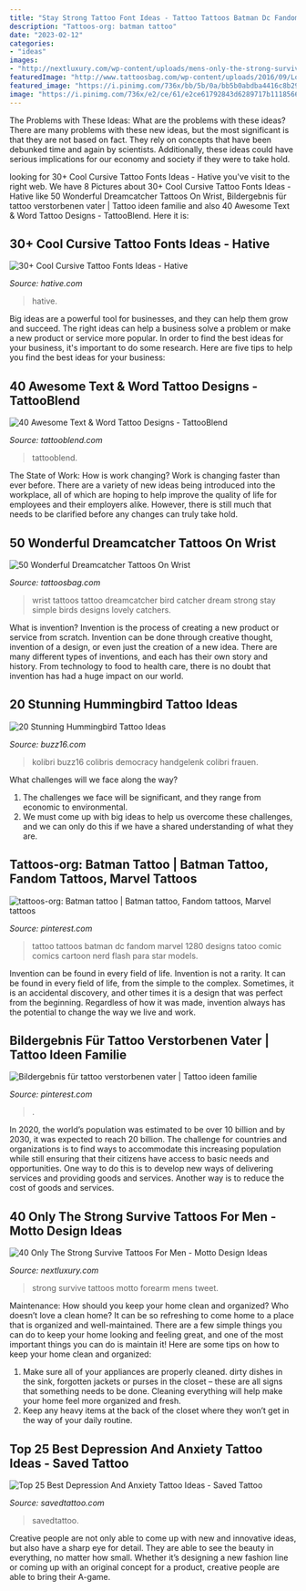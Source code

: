 ```yaml
---
title: "Stay Strong Tattoo Font Ideas - Tattoo Tattoos Batman Dc Fandom Marvel 1280 Designs Tatoo Comic Comics Cartoon Nerd Flash Para Star Models"
description: "Tattoos-org: batman tattoo"
date: "2023-02-12"
categories:
- "ideas"
images:
- "http://nextluxury.com/wp-content/uploads/mens-only-the-strong-survive-inner-forearm-tattoos.jpg"
featuredImage: "http://www.tattoosbag.com/wp-content/uploads/2016/09/Lovely-Dreamcatcher-Tattoo-On-Wrist.jpg"
featured_image: "https://i.pinimg.com/736x/bb/5b/0a/bb5b0abdba4416c8b2985fbac4d62d44--tattoos-pics-black-tattoos.jpg"
image: "https://i.pinimg.com/736x/e2/ce/61/e2ce61792843d6289717b1118566a6c1.jpg"
---
```



The Problems with These Ideas: What are the problems with these ideas?
There are many problems with these new ideas, but the most significant is that they are not based on fact. They rely on concepts that have been debunked time and again by scientists. Additionally, these ideas could have serious implications for our economy and society if they were to take hold.

	

		
looking for 30+ Cool Cursive Tattoo Fonts Ideas - Hative you've visit to the right web. We have 8 Pictures about 30+ Cool Cursive Tattoo Fonts Ideas - Hative like 50 Wonderful Dreamcatcher Tattoos On Wrist, Bildergebnis für tattoo verstorbenen vater | Tattoo ideen familie and also 40 Awesome Text &amp; Word Tattoo Designs - TattooBlend. Here it is:
		
    
## 30+ Cool Cursive Tattoo Fonts Ideas - Hative

<img loading=lazy src="http://hative.com/wp-content/uploads/2014/02/cursive-tattoos/cursive-wrist-tattoo-15.jpg" onerror="this.onerror=null;this.src='https://tse1.mm.bing.net/th?id=OIP.hUD90DXbnCpe1a4Nl4YyRwHaHa&amp;pid=15.1';" alt="30+ Cool Cursive Tattoo Fonts Ideas - Hative">

_Source: hative.com_

>hative. 

	

Big ideas are a powerful tool for businesses, and they can help them grow and succeed. The right ideas can help a business solve a problem or make a new product or service more popular. In order to find the best ideas for your business, it's important to do some research. Here are five tips to help you find the best ideas for your business:

    
## 40 Awesome Text &amp; Word Tattoo Designs - TattooBlend

<img loading=lazy src="https://tattooblend.com/wp-content/uploads/2016/09/lighthouse_professional_tattoo--1024x1017.jpg" onerror="this.onerror=null;this.src='https://tse3.mm.bing.net/th?id=OIP.eJeH3Xxs_fkKRBOOQePjYQHaHW&amp;pid=15.1';" alt="40 Awesome Text &amp; Word Tattoo Designs - TattooBlend">

_Source: tattooblend.com_

>tattooblend. 

	

The State of Work: How is work changing?
Work is changing faster than ever before. There are a variety of new ideas being introduced into the workplace, all of which are hoping to help improve the quality of life for employees and their employers alike. However, there is still much that needs to be clarified before any changes can truly take hold.

    
## 50 Wonderful Dreamcatcher Tattoos On Wrist

<img loading=lazy src="http://www.tattoosbag.com/wp-content/uploads/2016/09/Lovely-Dreamcatcher-Tattoo-On-Wrist.jpg" onerror="this.onerror=null;this.src='https://tse4.mm.bing.net/th?id=OIP.g2xJcMhmXzSxFxp_Jik5vQHaJ6&amp;pid=15.1';" alt="50 Wonderful Dreamcatcher Tattoos On Wrist">

_Source: tattoosbag.com_

>wrist tattoos tattoo dreamcatcher bird catcher dream strong stay simple birds designs lovely catchers. 

	

What is invention?
Invention is the process of creating a new product or service from scratch. Invention can be done through creative thought, invention of a design, or even just the creation of a new idea. There are many different types of inventions, and each has their own story and history. From technology to food to health care, there is no doubt that invention has had a huge impact on our world.

    
## 20 Stunning Hummingbird Tattoo Ideas

<img loading=lazy src="https://buzz16.com/wp-content/uploads/2017/06/Hummingbird-Tattoo-Ideas00009.png" onerror="this.onerror=null;this.src='https://tse3.mm.bing.net/th?id=OIP.tnndRHjZWx0CutD12xQG5wHaGi&amp;pid=15.1';" alt="20 Stunning Hummingbird Tattoo Ideas">

_Source: buzz16.com_

>kolibri buzz16 colibris democracy handgelenk colibri frauen. 

	

What challenges will we face along the way?
1. The challenges we face will be significant, and they range from economic to environmental. 
2. We must come up with big ideas to help us overcome these challenges, and we can only do this if we have a shared understanding of what they are.

    
## Tattoos-org: Batman Tattoo | Batman Tattoo, Fandom Tattoos, Marvel Tattoos

<img loading=lazy src="https://i.pinimg.com/736x/bb/5b/0a/bb5b0abdba4416c8b2985fbac4d62d44--tattoos-pics-black-tattoos.jpg" onerror="this.onerror=null;this.src='https://tse2.mm.bing.net/th?id=OIP.w0TqAzOOWNC0aTrjuNSOcAHaKY&amp;pid=15.1';" alt="tattoos-org: Batman tattoo | Batman tattoo, Fandom tattoos, Marvel tattoos">

_Source: pinterest.com_

>tattoo tattoos batman dc fandom marvel 1280 designs tatoo comic comics cartoon nerd flash para star models. 

	

Invention can be found in every field of life.
Invention is not a rarity. It can be found in every field of life, from the simple to the complex. Sometimes, it is an accidental discovery, and other times it is a design that was perfect from the beginning. Regardless of how it was made, invention always has the potential to change the way we live and work.

    
## Bildergebnis Für Tattoo Verstorbenen Vater | Tattoo Ideen Familie

<img loading=lazy src="https://i.pinimg.com/736x/e2/ce/61/e2ce61792843d6289717b1118566a6c1.jpg" onerror="this.onerror=null;this.src='https://tse1.mm.bing.net/th?id=OIP.HxYwk-_L9XP9M1uYrmjwFgHaFj&amp;pid=15.1';" alt="Bildergebnis für tattoo verstorbenen vater | Tattoo ideen familie">

_Source: pinterest.com_

>. 

	

In 2020, the world’s population was estimated to be over 10 billion and by 2030, it was expected to reach 20 billion. The challenge for countries and organizations is to find ways to accommodate this increasing population while still ensuring that their citizens have access to basic needs and opportunities. One way to do this is to develop new ways of delivering services and providing goods and services. Another way is to reduce the cost of goods and services.

    
## 40 Only The Strong Survive Tattoos For Men - Motto Design Ideas

<img loading=lazy src="http://nextluxury.com/wp-content/uploads/mens-only-the-strong-survive-inner-forearm-tattoos.jpg" onerror="this.onerror=null;this.src='https://tse1.mm.bing.net/th?id=OIP.4m-nsc_Uj0jpymkATuBtMgHaHO&amp;pid=15.1';" alt="40 Only The Strong Survive Tattoos For Men - Motto Design Ideas">

_Source: nextluxury.com_

>strong survive tattoos motto forearm mens tweet. 

	

Maintenance: How should you keep your home clean and organized?
Who doesn’t love a clean home? It can be so refreshing to come home to a place that is organized and well-maintained. There are a few simple things you can do to keep your home looking and feeling great, and one of the most important things you can do is maintain it! Here are some tips on how to keep your home clean and organized: 
1. Make sure all of your appliances are properly cleaned. dirty dishes in the sink, forgotten jackets or purses in the closet – these are all signs that something needs to be done. Cleaning everything will help make your home feel more organized and fresh. 
2. Keep any heavy items at the back of the closet where they won’t get in the way of your daily routine.

    
## Top 25 Best Depression And Anxiety Tattoo Ideas - Saved Tattoo

<img loading=lazy src="https://www.savedtattoo.com/wp-content/uploads/2021/01/Black-Ink-Depression-Tattoo-Woman-With-Umbrella.jpg" onerror="this.onerror=null;this.src='https://tse3.mm.bing.net/th?id=OIP.I0A5Pg3pGyLYnmUhMOpcpAHaHa&amp;pid=15.1';" alt="Top 25 Best Depression And Anxiety Tattoo Ideas - Saved Tattoo">

_Source: savedtattoo.com_

>savedtattoo. 

	

Creative people are not only able to come up with new and innovative ideas, but also have a sharp eye for detail. They are able to see the beauty in everything, no matter how small. Whether it’s designing a new fashion line or coming up with an original concept for a product, creative people are able to bring their A-game.


